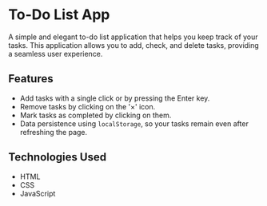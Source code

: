 # To-Do List App

A simple and elegant to-do list application that helps you keep track of your tasks. This application allows you to add, check, and delete tasks, providing a seamless user experience.

## Features

- Add tasks with a single click or by pressing the Enter key.
- Remove tasks by clicking on the '×' icon.
- Mark tasks as completed by clicking on them.
- Data persistence using `localStorage`, so your tasks remain even after refreshing the page.

## Technologies Used

- HTML
- CSS
- JavaScript
